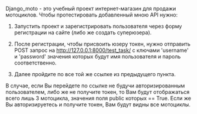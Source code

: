Django_moto - это учебный проект интернет-магазин для продажи мотоциклов.
Чтобы протестировать добавленный мною API нужно:

1. Запустить проект и зарегистрировать пользователя через форму регистрации на сайте (либо же создать суперюзера).

2. После регистрации, чтобы присвоить юзеру токен, нужно отправить POST запрос на http://127.0.0.1:8000/test_task/
с ключами 'username' и 'password' значения которых будут имя пользователя и пароль соответственно.

3. Далее пройдите по все той же ссылке из предыдущего пункта.

В случае, если Вы перейдете по ссылке не будучи авторизированным пользователем, либо же не получите токен, то Вам 
будут отображаться всего лишь 3 мотоцикла, значения поля public которых == True.
Если же Вы авторизируетесь и получите токен, Вам будут видны все мотоциклы.
